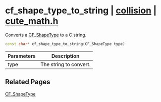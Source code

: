 # cf_shape_type_to_string | [collision](https://github.com/RandyGaul/cute_framework/blob/master/docs/collision/README.md) | [cute_math.h](https://github.com/RandyGaul/cute_framework/blob/master/include/cute_math.h)

Converts a [CF_ShapeType](https://github.com/RandyGaul/cute_framework/blob/master/docs/collision/cf_shapetype.md) to a C string.

```cpp
const char* cf_shape_type_to_string(CF_ShapeType type)
```

Parameters | Description
--- | ---
type | The string to convert.

## Related Pages

[CF_ShapeType](https://github.com/RandyGaul/cute_framework/blob/master/docs/collision/cf_shapetype.md)  
